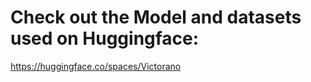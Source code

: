 # Check out the Model and datasets used on Huggingface:    
https://huggingface.co/spaces/Victorano

